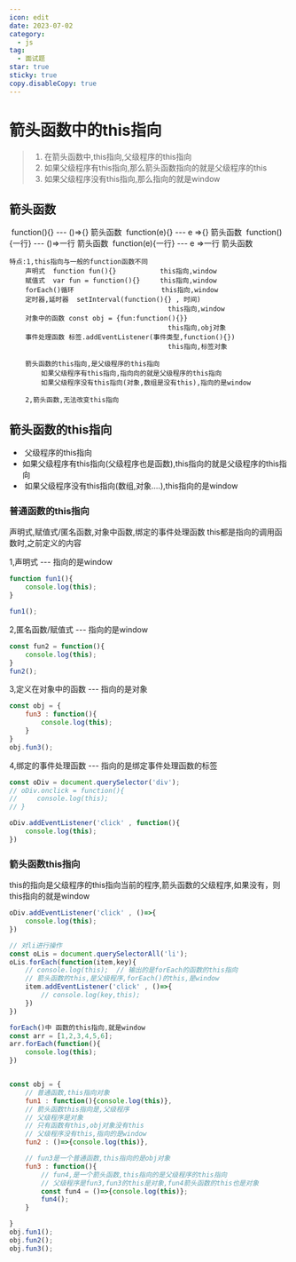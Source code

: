 ```yaml
---
icon: edit
date: 2023-07-02
category:
  - js
tag:
  - 面试题
star: true
sticky: true
copy.disableCopy: true
---
```


# 箭头函数中的this指向

> 1. 在箭头函数中,this指向,父级程序的this指向
> 2. 如果父级程序有this指向,那么箭头函数指向的就是父级程序的this
> 3. 如果父级程序没有this指向,那么指向的就是window
<!-- more -->
## 箭头函数
​    function(){}        ---   ()=>{}     箭头函数
​    function(e){}       ---   e =>{}     箭头函数
​    function(){一行}    ---   ()=>一行    箭头函数
​    function(e){一行}   ---   e =>一行    箭头函数

```
特点:1,this指向与一般的function函数不同
    声明式  function fun(){}           this指向,window
    赋值式  var fun = function(){}     this指向,window
    forEach()循环                      this指向,window
    定时器,延时器  setInterval(function(){} , 时间)
                                        this指向,window
    对象中的函数 const obj = {fun:function(){}}
                                        this指向,obj对象
    事件处理函数 标签.addEventListener(事件类型,function(){})
                                        this指向,标签对象
                                    
    箭头函数的this指向,是父级程序的this指向
        如果父级程序有this指向,指向向的就是父级程序的this指向
        如果父级程序没有this指向(对象,数组是没有this),指向的是window
    
    2,箭头函数,无法改变this指向
```

## 箭头函数的this指向

- ​    父级程序的this指向
- ​    如果父级程序有this指向(父级程序也是函数),this指向的就是父级程序的this指向
- ​    如果父级程序没有this指向(数组,对象....),this指向的是window

### 普通函数的this指向
声明式,赋值式/匿名函数,对象中函数,绑定的事件处理函数
this都是指向的调用函数时,之前定义的内容

1,声明式 --- 指向的是window

```javascript
function fun1(){
    console.log(this);
}

fun1();
```

2,匿名函数/赋值式 --- 指向的是window

```javascript
const fun2 = function(){
    console.log(this);
}
fun2();
```

3,定义在对象中的函数 --- 指向的是对象

```javascript
const obj = { 
    fun3 : function(){
        console.log(this);
    }
}
obj.fun3();
```

4,绑定的事件处理函数 --- 指向的是绑定事件处理函数的标签

```javascript
const oDiv = document.querySelector('div');
// oDiv.onclick = function(){
//     console.log(this);
// }

oDiv.addEventListener('click' , function(){
    console.log(this);
})
```

### 箭头函数this指向

this的指向是父级程序的this指向当前的程序,箭头函数的父级程序,如果没有，则this指向的就是window

~~~javascript
oDiv.addEventListener('click' , ()=>{
    console.log(this);
})

// 对li进行操作
const oLis = document.querySelectorAll('li');
oLis.forEach(function(item,key){
    // console.log(this);  // 输出的是forEach的函数的this指向
    // 箭头函数的this,是父级程序,forEach()的this,是window
    item.addEventListener('click' , ()=>{
        // console.log(key,this);
    })
})

forEach()中 函数的this指向,就是window
const arr = [1,2,3,4,5,6];
arr.forEach(function(){
    console.log(this);
})


const obj = {
    // 普通函数,this指向对象
    fun1 : function(){console.log(this)},
    // 箭头函数this指向是,父级程序
    // 父级程序是对象
    // 只有函数有this,obj对象没有this
    // 父级程序没有this,指向的是window
    fun2 : ()=>{console.log(this)},

    // fun3是一个普通函数,this指向的是obj对象
    fun3 : function(){
        // fun4,是一个箭头函数,this指向的是父级程序的this指向
        // 父级程序是fun3,fun3的this是对象,fun4箭头函数的this也是对象
        const fun4 = ()=>{console.log(this)};
        fun4();
    }

}
obj.fun1();
obj.fun2();
obj.fun3();
~~~